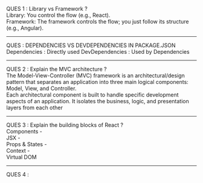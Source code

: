 QUES 1 : Library vs Framework ?  
Library: You control the flow (e.g., React).  
Framework: The framework controls the flow; you just follow its structure (e.g., Angular).

---
QUES : DEPENDENCIES VS DEVDEPENDENCIES IN PACKAGE.JSON
Dependencies : Directly used
DevDependencies : Used by Dependencies

---
QUES 2 : Explain the MVC architecture ?  
The Model-View-Controller (MVC) framework is an architectural/design pattern that separates an application into three main logical components: Model, View, and Controller.  
Each architectural component is built to handle specific development aspects of an application. It isolates the business, logic, and presentation layers from each other

---

QUES 3 : Explain the building blocks of React ?  
Components -   
JSX -  
Props & States -    
Context -  
Virtual DOM 

---

QUES 4 : 
